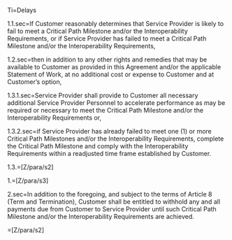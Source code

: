 Ti=Delays

1.1.sec=If Customer reasonably determines that Service Provider is likely to fail to meet a Critical Path Milestone and/or the Interoperability Requirements, or if Service Provider has failed to meet a Critical Path Milestone and/or the Interoperability Requirements,

1.2.sec=then in addition to any other rights and remedies that may be available to Customer as provided in this Agreement and/or the applicable Statement of Work, at no additional cost or expense to Customer and at Customer’s option,

1.3.1.sec=Service Provider shall provide to Customer all necessary additional Service Provider Personnel to accelerate performance as may be required or necessary to meet the Critical Path Milestone and/or the Interoperability Requirements or,

1.3.2.sec=if Service Provider has already failed to meet one (1) or more Critical Path Milestones and/or the Interoperability Requirements, complete the Critical Path Milestone and comply with the Interoperability Requirements within a readjusted time frame established by Customer.

1.3.=[Z/para/s2]

1.=[Z/para/s3]

2.sec=In addition to the foregoing, and subject to the terms of Article 8 (Term and Termination), Customer shall be entitled to withhold any and all payments due from Customer to Service Provider until such Critical Path Milestone and/or the Interoperability Requirements are achieved.

=[Z/para/s2]